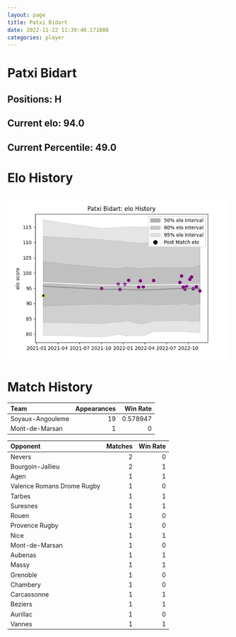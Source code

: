 ```yaml
---  
layout: page  
title: Patxi Bidart  
date: 2022-11-22 11:39:40.171080  
categories: player  
---
```

# Patxi Bidart

## Positions: H

## Current elo: 94.0

## Current Percentile: 49.0

# Elo History


![elo history](history_PatxiBidart.png)
# Match History


| Team             |   Appearances |   Win Rate |
|:-----------------|--------------:|-----------:|
| Soyaux-Angouleme |            19 |   0.578947 |
| Mont-de-Marsan   |             1 |   0        |

| Opponent                   |   Matches |   Win Rate |
|:---------------------------|----------:|-----------:|
| Nevers                     |         2 |          0 |
| Bourgoin-Jallieu           |         2 |          1 |
| Agen                       |         1 |          1 |
| Valence Romans Drome Rugby |         1 |          0 |
| Tarbes                     |         1 |          1 |
| Suresnes                   |         1 |          1 |
| Rouen                      |         1 |          0 |
| Provence Rugby             |         1 |          0 |
| Nice                       |         1 |          1 |
| Mont-de-Marsan             |         1 |          0 |
| Aubenas                    |         1 |          1 |
| Massy                      |         1 |          1 |
| Grenoble                   |         1 |          0 |
| Chambery                   |         1 |          0 |
| Carcassonne                |         1 |          1 |
| Beziers                    |         1 |          1 |
| Aurillac                   |         1 |          0 |
| Vannes                     |         1 |          1 |